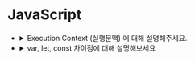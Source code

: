 # JavaScript  

- <details>
    <summary> Execution Context (실행문맥) 에 대해 설명해주세요. </summary>
    <div markdown="1">
    - markdown 인식을위해 markdown = "1" 삽입 
    </div>
  </details>


- <details>
    <summary> var, let, const 차이점에 대해 설명해보세요 </summary>
    <div markdown="1">
    차이점은..!
    </div>
  </details>

